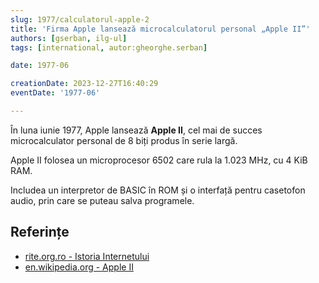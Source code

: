 ```yaml
---
slug: 1977/calculatorul-apple-2
title: 'Firma Apple lansează microcalculatorul personal „Apple II”'
authors: [gserban, ilg-ul]
tags: [international, autor:gheorghe.serban]

date: 1977-06

creationDate: 2023-12-27T16:40:29
eventDate: '1977-06'

---
```


În luna iunie 1977, Apple lansează **Apple II**,
cel mai de succes microcalculator personal de 8 biți produs în serie largă.

<!-- truncate -->

Apple II folosea un microprocesor 6502 care rula la 1.023 MHz, cu 4 KiB RAM.

Includea un interpretor de BASIC în ROM și o interfață pentru casetofon audio,
prin care se puteau salva programele.

## Referințe

- [rite.org.ro - Istoria Internetului](https://rite.org.ro/istoria-internetului/)
- [en.wikipedia.org - Apple II](https://en.wikipedia.org/wiki/Apple_II)
